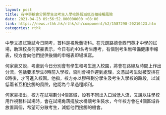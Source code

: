 ```yaml
---
layout: post
title: 有中學稱會分開學生及考生入學校路段減低互相接觸風險
date: 2021-04-23 09:56:52.000000000 +08:00
link: https://news.rthk.hk/rthk/ch/component/k2/1587290-20210423.htm
categories: rthk
---
```


中學文憑試筆試今日開考，首科是視覺藝術科。在元朗路德會西門英才中學的試場，助理校長何家豪表示，今日有約40名考生應考，有個別考生無帶備健康申報表，校方會向他們提供後備的申報表即場填寫。

何家豪又說，考慮到今日分別會有學生和考生進入校園，將會在路線及時間上作出分流，包括要求學生8時前入學校，否則會視作遲到處理，文憑試考生就被安排在8時後，才可進入校園。他指，校方亦以膠帶劃分學生及考生入學校的路段，以減低兩者互相接觸的風險，他認為今早過程順利。

何家豪指出，校方在試場劃分4個區域，設有不同出入口減低人流，又說以往學校用作視藝科試場時，會在試場角落擺放水桶讓考生裝水，今年校方會在4個區域各放置兩個，希望可分散考生，減低他們接觸的機會。
